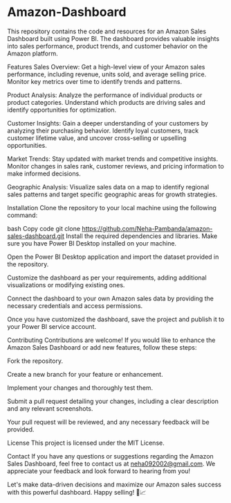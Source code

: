 # Amazon-Dashboard
This repository contains the code and resources for an Amazon Sales Dashboard built using Power BI. The dashboard provides valuable insights into sales performance, product trends, and customer behavior on the Amazon platform.

Features
Sales Overview: Get a high-level view of your Amazon sales performance, including revenue, units sold, and average selling price. Monitor key metrics over time to identify trends and patterns.

Product Analysis: Analyze the performance of individual products or product categories. Understand which products are driving sales and identify opportunities for optimization.

Customer Insights: Gain a deeper understanding of your customers by analyzing their purchasing behavior. Identify loyal customers, track customer lifetime value, and uncover cross-selling or upselling opportunities.

Market Trends: Stay updated with market trends and competitive insights. Monitor changes in sales rank, customer reviews, and pricing information to make informed decisions.

Geographic Analysis: Visualize sales data on a map to identify regional sales patterns and target specific geographic areas for growth strategies.

Installation
Clone the repository to your local machine using the following command:

bash
Copy code
git clone https://github.com/Neha-Pambanda/amazon-sales-dashboard.git
Install the required dependencies and libraries. Make sure you have Power BI Desktop installed on your machine.

Open the Power BI Desktop application and import the dataset provided in the repository.

Customize the dashboard as per your requirements, adding additional visualizations or modifying existing ones.

Connect the dashboard to your own Amazon sales data by providing the necessary credentials and access permissions.

Once you have customized the dashboard, save the project and publish it to your Power BI service account.

Contributing
Contributions are welcome! If you would like to enhance the Amazon Sales Dashboard or add new features, follow these steps:

Fork the repository.

Create a new branch for your feature or enhancement.

Implement your changes and thoroughly test them.

Submit a pull request detailing your changes, including a clear description and any relevant screenshots.

Your pull request will be reviewed, and any necessary feedback will be provided.

License
This project is licensed under the MIT License.

Contact
If you have any questions or suggestions regarding the Amazon Sales Dashboard, feel free to contact us at neha092002@gmail.com. We appreciate your feedback and look forward to hearing from you!

Let's make data-driven decisions and maximize our Amazon sales success with this powerful dashboard. Happy selling! 🚀📈
